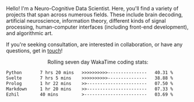 Hello! I'm a Neuro-Cognitive Data Scientist. Here, you'll find a variety of projects that span across numerous fields. These include brain decoding, artificial neuroscience, information theory, different kinds of signal processing, human-computer interfaces (including front-end development), and algorithmic art. 

If you're seeking consultation, are interested in collaboration, or have any questions, get in <a href='mailto:desk@syrkis.com?subject=Getting%20in%20touch'>touch</a>!

<p align="center">Rolling seven day WakaTime coding stats:</p>
<!--START_SECTION:waka-->

```txt
Python       7 hrs 20 mins   >>>>>>>>>>---------------   40.31 %
Svelte       7 hrs 5 mins    >>>>>>>>>>---------------   38.88 %
Prolog       1 hr 22 mins    >>-----------------------   07.50 %
Markdown     1 hr 20 mins    >>-----------------------   07.33 %
Ezhil        40 mins         >------------------------   03.69 %
```

<!--END_SECTION:waka-->
